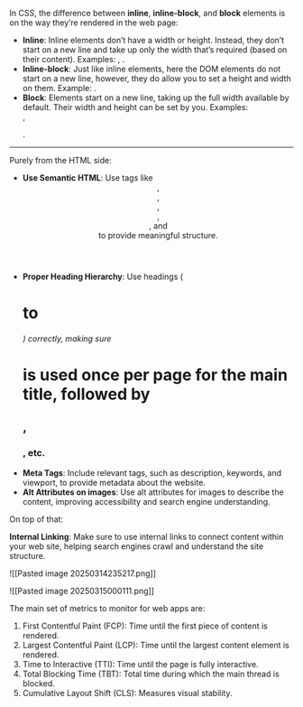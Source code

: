In CSS, the difference between **inline**, **inline-block**, and **block** elements is on the way they’re rendered in the web page:

- **Inline**: Inline elements don’t have a width or height. Instead, they don’t start on a new line and take up only the width that’s required (based on their content). Examples: <span>, <a>.
- **Inline-block**: Just like inline elements, here the DOM elements do not start on a new line, however, they do allow you to set a height and width on them. Example: <img>.
- **Block**: Elements start on a new line, taking up the full width available by default. Their width and height can be set by you. Examples: <div>, <p>.




-----------------------------

Purely from the HTML side:

- **Use Semantic HTML**: Use tags like <header>, <nav>, <main>, <article>, <section>, and <footer> to provide meaningful structure.
- **Proper Heading Hierarchy**: Use headings (<h1> to <h6>) correctly, making sure <h1> is used once per page for the main title, followed by <h2>, <h3>, etc.
- **Meta Tags**: Include relevant <meta> tags, such as description, keywords, and viewport, to provide metadata about the website.
- **Alt Attributes on images**: Use alt attributes for images to describe the content, improving accessibility and search engine understanding.

On top of that:

 **Internal Linking**: Make sure to use internal links to connect content within your web site, helping search engines crawl and understand the site structure.




![[Pasted image 20250314235217.png]]



![[Pasted image 20250315000111.png]]


The main set of metrics to monitor for web apps are:

1. First Contentful Paint (FCP): Time until the first piece of content is rendered.
2. Largest Contentful Paint (LCP): Time until the largest content element is rendered.
3. Time to Interactive (TTI): Time until the page is fully interactive.
4. Total Blocking Time (TBT): Total time during which the main thread is blocked.
5. Cumulative Layout Shift (CLS): Measures visual stability.












